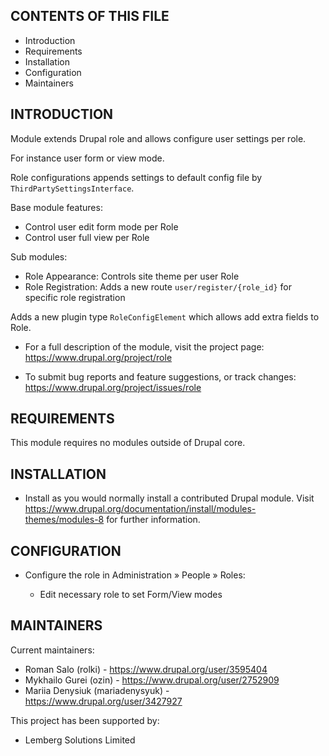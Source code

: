 CONTENTS OF THIS FILE
---------------------
   
 * Introduction
 * Requirements
 * Installation
 * Configuration
 * Maintainers


INTRODUCTION
------------

Module extends Drupal role and allows configure user settings per role.

For instance user form or view mode.
 
Role configurations appends settings to default config file by `ThirdPartySettingsInterface`.

Base module features:
 * Control user edit form mode per Role
 * Control user full view per Role

Sub modules:
 * Role Appearance: Controls site theme per user Role
 * Role Registration: Adds a new route `user/register/{role_id}` for specific role registration

Adds a new plugin type `RoleConfigElement` which allows add extra fields to Role.

 * For a full description of the module, visit the project page:
   https://www.drupal.org/project/role

 * To submit bug reports and feature suggestions, or track changes:
   https://www.drupal.org/project/issues/role


REQUIREMENTS
------------

This module requires no modules outside of Drupal core.


INSTALLATION
------------
 
 * Install as you would normally install a contributed Drupal module. Visit
   https://www.drupal.org/documentation/install/modules-themes/modules-8 for
   further information.


CONFIGURATION
-------------
 
 * Configure the role in Administration » People » Roles:

   - Edit necessary role to set Form/View modes


MAINTAINERS
-----------

Current maintainers:
 * Roman Salo (rolki) - https://www.drupal.org/user/3595404
 * Mykhailo Gurei (ozin) - https://www.drupal.org/user/2752909
 * Mariia Denysiuk (mariadenysyuk) - https://www.drupal.org/user/3427927

This project has been supported by:
 * Lemberg Solutions Limited

